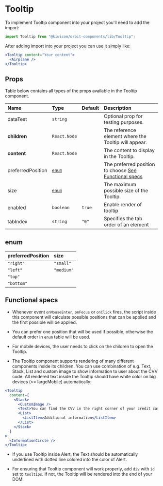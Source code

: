# Tooltip

To implement Tooltip component into your project you'll need to add the import:

```jsx
import Tooltip from "@kiwicom/orbit-components/lib/Tooltip";
```

After adding import into your project you can use it simply like:

```jsx
<Tooltip content="Your content">
  <Airplane />
</Tooltip>
```

## Props

Table below contains all types of the props available in the Tooltip component.

| Name              | Type            | Default | Description                                                                |
| :---------------- | :-------------- | :------ | :------------------------------------------------------------------------- |
| dataTest          | `string`        |         | Optional prop for testing purposes.                                        |
| **children**      | `React.Node`    |         | The reference element where the Tooltip will appear.                       |
| **content**       | `React.Node`    |         | The content to display in the Tooltip.                                     |
| preferredPosition | [`enum`](#enum) |         | The preferred position to choose [See Functional specs](#functional-specs) |
| size              | [`enum`](#enum) |         | The maximum possible size of the Tooltip.                                  |
| enabled           | `boolean`       | `true`  | Enable render of tooltip                                                   |
| tabIndex          | `string`        | `"0"`   | Specifies the tab order of an element                                      |

## enum

| preferredPosition | size       |
| :---------------- | :--------- |
| `"right"`         | `"small"`  |
| `"left"`          | `"medium"` |
| `"top"`           |
| `"bottom"`        |

## Functional specs

- Whenever event `onMouseEnter`, `onFocus` or `onClick` fires, the script inside this component will calculate possible positions that can be applied and the first possible will be applied.

- You can prefer one position that will be used if possible, otherwise the default order in [`enum`](#enum) table will be used.

- For mobile devices, the user needs to click on the children to open the Tooltip.

- The Tooltip component supports rendering of many different components inside its children. You can use combination of e.g. Text, Stack, List and custom image to show information to user about the CVV code. All rendered text inside the Tooltip should have white color on big devices (>= largeMobile) automatically:

```jsx
<Tooltip
  content={
    <Stack>
      <CustomImage />
      <Text>You can find the CVV in the right corner of your credit card.</Text>
      <List>
        <ListItem>Additional information</ListItem>
      </List>
    </Stack>
  }
>
  <InformationCircle />
</Tooltip>
```

- If you use Tooltip inside Alert, the Text should be automatically underlined with dotted line colored into the color of Alert.

- For ensuring that Tooltip component will work properly, add `div` with `id` set to `tooltips`. If not, the Tooltip will be rendered into the end of your DOM.
